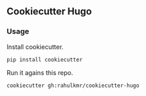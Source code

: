 ## Cookiecutter Hugo

### Usage

Install cookiecutter.
```
pip install cookiecutter
```

Run it agains this repo.
```
cookiecutter gh:rahulkmr/cookiecutter-hugo